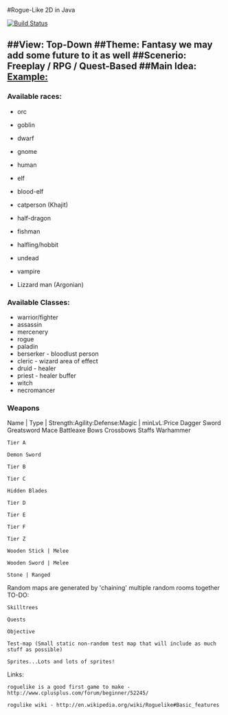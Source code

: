 #Rogue-Like 2D in Java

[![Build Status](https://travis-ci.org/Open-Horizons/roguelike-game-development.png?branch=master)](https://travis-ci.org/Open-Horizons/roguelike-game-development)

##View:
Top-Down 
##Theme:
Fantasy we may add some future to it as well
##Scenerio:
Freeplay / RPG / Quest-Based
##Main Idea:
[Example: ](https://lh3.ggpht.com/-bEYiBpVQ5nU/UP6nJvAh7QI/AAAAAAAADSE/q7mQ7IgLEZE/s1600/33.png)
---
### Available races:

*    orc
*    goblin
*    dwarf
*    gnome
*    human
*    elf
*    blood-elf
*    catperson (Khajit)
*    half-dragon
*    fishman
*    halfling/hobbit
*    undead
*    vampire

*    Lizzard man (Argonian)

### Available Classes:

*    warrior/fighter
*    assassin
*    mercenery
*    rogue
*    paladin
*    berserker - bloodlust person
*    cleric -  wizard area of effect
*    druid - healer
*    priest - healer buffer
*    witch
*    necromancer

###   Weapons

Name | Type | Strength:Agility:Defense:Magic | minLvL:Price
Dagger
Sword
Greatsword
Mace
Battleaxe
Bows
Crossbows
Staffs
Warhammer

    Tier A

    Demon Sword

    Tier B

    Tier C

    Hidden Blades

    Tier D

    Tier E

    Tier F

    Tier Z

    Wooden Stick | Melee

    Wooden Sword | Melee

    Stone | Ranged 

Random maps are generated by 'chaining' multiple random rooms together
TO-DO:

    Skilltrees

    Quests

    Objective

    Test-map (Small static non-random test map that will include as much stuff as possible)

    Sprites...Lots and lots of sprites!

Links:

    roguelike is a good first game to make - http://www.cplusplus.com/forum/beginner/52245/

    rogulike wiki - http://en.wikipedia.org/wiki/Roguelike#Basic_features

